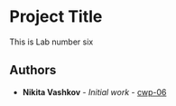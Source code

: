 # Project Title

This is Lab number six

## Authors

* **Nikita Vashkov** - *Initial work* - [cwp-06](https://github.com/NikitosV)

